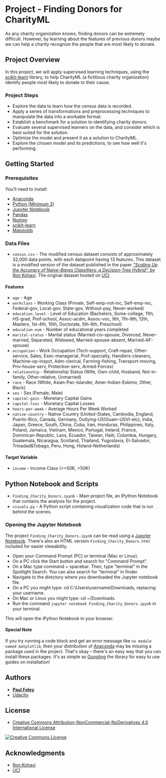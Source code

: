 # Project - Finding Donors for CharityML

As any charity organization knows, finding donors can be extremely difficult. However, by learning about the features of previous donors maybe we can help a charity recognize the people that are most likely to donate.


## Project Overview

In this project, we will apply supervised learning techniques, using the [scikit-learn](https://anaconda.org/anaconda/scikit-learn) library, to help CharityML (a fictitious charity organization) identify people most likely to donate to their cause. 

### Project Steps

* Explore the data to learn how the census data is recorded. 
* Apply a series of transformations and preprocessing techniques to manipulate the data into a workable format. 
* Establish a benchmark for a solution to identifying charity donors.
* Evaluate several supervised learners on the data, and consider which is best suited for the solution. 
* Optimize the model and present it as a solution to CharityML. 
* Explore the chosen model and its predictions, to see how well it's performing.


## Getting Started

### Prerequisites

You'll need to install:

* [Anaconda](https://www.continuum.io/downloads)
* [Python (Minimum 3)](https://www.continuum.io/blog/developer-blog/python-3-support-anaconda)
* [Jupyter Notebook](http://ipython.org/notebook.html)
* [Pandas](https://anaconda.org/anaconda/pandas)
* [Numpy](https://anaconda.org/anaconda/numpy)
* [scikit-learn](https://anaconda.org/anaconda/scikit-learn)
* [Matplotlib](https://anaconda.org/anaconda/matplotlib)

### Data Files

* `census.csv` - The modified census dataset consists of approximately 32,000 data points, with each datapoint having 13 features. This dataset is a modified version of the dataset published in the paper [*"Scaling Up the Accuracy of Naive-Bayes Classifiers: a Decision-Tree Hybrid",* by Ron Kohavi](https://www.aaai.org/Papers/KDD/1996/KDD96-033.pdf). The original dataset hosted on [UCI](https://archive.ics.uci.edu/ml/datasets/Census+Income).

#### Features

* `age` - Age
* `workclass` - Working Class (Private, Self-emp-not-inc, Self-emp-inc, Federal-gov, Local-gov, State-gov, Without-pay, Never-worked)
* `education_level` - Level of Education (Bachelors, Some-college, 11th, HS-grad, Prof-school, Assoc-acdm, Assoc-voc, 9th, 7th-8th, 12th, Masters, 1st-4th, 10th, Doctorate, 5th-6th, Preschool)
* `education-num` - Number of educational years completed
* `marital-status` - Marital status (Married-civ-spouse, Divorced, Never-married, Separated, Widowed, Married-spouse-absent, Married-AF-spouse)
* `occupation` - Work Occupation (Tech-support, Craft-repair, Other-service, Sales, Exec-managerial, Prof-specialty, Handlers-cleaners, Machine-op-inspct, Adm-clerical, Farming-fishing, Transport-moving, Priv-house-serv, Protective-serv, Armed-Forces)
* `relationship` - Relationship Status (Wife, Own-child, Husband, Not-in-family, Other-relative, Unmarried)
* `race` - Race (White, Asian-Pac-Islander, Amer-Indian-Eskimo, Other, Black)
* `sex` - Sex (Female, Male)
* `capital-gain` - Monetary Capital Gains
* `capital-loss` - Monetary Capital Losses
* `hours-per-week` - Average Hours Per Week Worked
* `native-country` - Native Country (United-States, Cambodia, England, Puerto-Rico, Canada, Germany, Outlying-US(Guam-USVI-etc), India, Japan, Greece, South, China, Cuba, Iran, Honduras, Philippines, Italy, Poland, Jamaica, Vietnam, Mexico, Portugal, Ireland, France, Dominican-Republic, Laos, Ecuador, Taiwan, Haiti, Columbia, Hungary, Guatemala, Nicaragua, Scotland, Thailand, Yugoslavia, El-Salvador, Trinadad&Tobago, Peru, Hong, Holand-Netherlands)

#### Target Variable

* `income` - Income Class (<=50K, >50K)


## Python Notebook and Scripts

* `Finding_Charity_Donors.ipynb` - Main project file, an IPython Notebook that contains the analysis for the project.
* `visuals.py` - A Python script containing visualization code that is run behind the scenes.

### Opening the Jupyter Notebook

The project `Finding_Charity_Donors.ipynb` can be read using a [Jupyter Notebook](http://ipython.org/notebook.html). There's also an HTML version `Finding_Charity_Donors.html` included for easier viewability.

* Open your Command Prompt (PC) or terminal (Mac or Linux).
* On a PC click the Start button and search for "Command Prompt".
* On a Mac type command + spacebar. Then, type "terminal" in the Spotlight Search. You can also search for "terminal" in finder.
* Navigate to the directory where you downloaded the Jupyter notebook file.
* On a PC you might type: cd C:\Users\username\Downloads\, replacing your username.
* On Mac or Linux you might type: cd ~/Downloads.
* Run the command `jupyter notebook Finding_Charity_Donors.ipynb` in your terminal.

This will open the iPython Notebook in your browser.

#### Special Note

If you try running a code block and get an error message like `no module named matplotlib`, then your distribution of [Anaconda](https://www.continuum.io/downloads) may be missing a package used in the project. That's okay – there's an easy way that you can install these packages. It's as simple as [Googling](https://www.google.com/) the library for easy to use guides on installation!


## Authors

* **[Paul Foley](https://github.com/paulfoley)**
* [Udacity](https://www.udacity.com/)


## License

* <a rel="license" href="https://creativecommons.org/licenses/by-nc-nd/4.0/"> Creative Commons Attribution-NonCommercial-NoDerivatives 4.0 International License</a>

<a rel="license" href="https://creativecommons.org/licenses/by-nc-nd/4.0/">
	<img alt="Creative Commons License" style="border-width:0" src="https://i.creativecommons.org/l/by-nc-nd/4.0/88x31.png" />
</a>


## Acknowledgments

* [Ron Kohavi](https://www.aaai.org/Papers/KDD/1996/KDD96-033.pdf)
* [UCI](https://archive.ics.uci.edu/ml/datasets/Census+Income)

